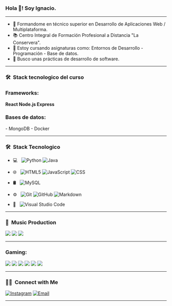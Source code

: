 <h3> Hola 👋! Soy Ignacio.</h3>

---

- 💼 Formandome en técnico superior en Desarrollo de Aplicaciones Web / Multiplataforma.
- 📚 Centro Integral de Formación Profesional a Distancia "La Conservera".
- 🌱 Estoy cursando asignaturas como: Entornos de Desarrollo - Programación - Base de datos.
- 👀 Busco unas prácticas de desarrollo de software.

---

<h3> 🛠 &nbsp;Stack tecnologico del curso</h3>

<h3> Frameworks: </h3>

**React Node.js  Express**

<h3> Bases de datos: </h3>
- MongoDB
- Docker

---
<h3> 🛠 &nbsp;Stack Tecnologico</h3>

- 💻 &nbsp;
  ![Python](https://img.shields.io/badge/-Python-333333?style=flat&logo=python)
  ![Java](https://img.shields.io/badge/-Java-333333?style=flat&logo=Java&logoColor=007396)

- 🌐 &nbsp;
  ![HTML5](https://img.shields.io/badge/-HTML5-333333?style=flat&logo=HTML5)
  ![JavaScript](https://img.shields.io/badge/-JavaScript-333333?style=flat&logo=javascript)
  ![CSS](https://img.shields.io/badge/-CSS-333333?style=flat&logo=CSS)

- 🛢 &nbsp;
  ![MySQL](https://img.shields.io/badge/-MySQL-333333?style=flat&logo=mysql)
 
- ⚙️ &nbsp;
  ![Git](https://img.shields.io/badge/-Git-333333?style=flat&logo=github)
  ![GitHub](https://img.shields.io/badge/-Git-333333?style=flat&logo=github)
  ![Markdown](https://img.shields.io/badge/-Markdown-333333?style=flat&logo=markdown)
  
- 🔧 &nbsp;
  ![Visual Studio Code](https://img.shields.io/badge/-Visual%20Studio%20Code-333333?style=flat&logo=visual-studio-code&logoColor=007ACC)

---

<h3> 💽  &nbsp;Music Production</h3>
<div display="flex">
<img src="https://img.shields.io/badge/Ableton Live-%23000000.svg?&style=for-the-badge" />
<img src="https://img.shields.io/badge/FL Studio-%23000000.svg?&style=for-the-badge" />
<img src="https://img.shields.io/badge/Cubase-%23000000.svg?&style=for-the-badge" />
</div>

---


### Gaming:
<div display="flex">
  <img src="https://img.shields.io/badge/Steam-%23000000.svg?&style=for-the-badge&logo=steam&logoColor=white" />
  <img src="https://img.shields.io/badge/epic%20games%20-%23000000.svg?&style=for-the-badge&logo=epic%20games&logoColor=white"/>
  <img src="https://img.shields.io/badge/Blizzard-%23000000.svg?&style=for-the-badge" />
  <img src="https://img.shields.io/badge/Diablo IV-%23000000.svg?&style=for-the-badge" />
  <img src="https://img.shields.io/badge/Age Of Empires IV-%23000000.svg?&style=for-the-badge" />
  <img src="https://img.shields.io/badge/counter%20strike 2-%23000000.svg?&style=for-the-badge&logo=counter-strike" />
</div>

---

<h3> 🤝🏻 &nbsp;Connect with Me </h3>

<a href="https://www.instagram.com/zeusindahood/"><img alt="Instagram" src="https://img.shields.io/badge/Instagram-zeusindahood-blue?style=flat-square&logo=instagram"></a>
<a href="mailto:ignacio.mh87@gmail.com"><img alt="Email" src="https://img.shields.io/badge/Email-ignacio.mh87@gmail.com-blue?style=flat-square&logo=gmail"></a>

---

<!---
ignmh87/ignmh87 is a ✨ special ✨ repository because its `README.md` (this file) appears on your GitHub profile.
You can click the Preview link to take a look at your changes.
--->
